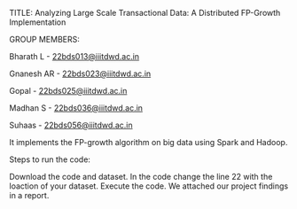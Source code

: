 TITLE: Analyzing Large Scale Transactional Data: A Distributed FP-Growth Implementation

GROUP MEMBERS:

Bharath L - 22bds013@iiitdwd.ac.in

Gnanesh AR - 22bds023@iiitdwd.ac.in

Gopal - 22bds025@iiitdwd.ac.in

Madhan S - 22bds036@iiitdwd.ac.in

Suhaas - 22bds056@iiitdwd.ac.in


It implements the FP-growth algorithm on big data using Spark and Hadoop.

Steps to run the code:

Download the code and dataset.
In the code change the line 22 with the loaction of your dataset.
Execute the code.
We attached our project findings in a report.
